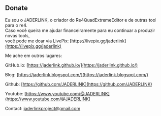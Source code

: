 ## Donate

Eu sou o JADERLINK, o criador do Re4QuadExtremeEditor e de outras tool para o re4.
<br>Caso você queira me ajudar financeiramente para eu continuar a produzir novas tools,
<br>você pode me doar via LivePix: [https://livepix.gg/jaderlink](https://livepix.gg/jaderlink)

Me ache em outros lugares:

GitHub.io:
[https://jaderlink.github.io/](https://jaderlink.github.io/)

Blog:
[https://jaderlink.blogspot.com/](https://jaderlink.blogspot.com/)
 
Github:
[https://github.com/JADERLINK](https://github.com/JADERLINK)
 
Youtube:
[https://www.youtube.com/@JADERLINK](https://www.youtube.com/@JADERLINK)

Contact: 
[jaderlinkproject@gmail.com](mailto:jaderlinkproject@gmail.com)
